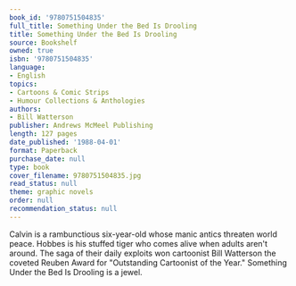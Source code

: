 ```yaml
---
book_id: '9780751504835'
full_title: Something Under the Bed Is Drooling
title: Something Under the Bed Is Drooling
source: Bookshelf
owned: true
isbn: '9780751504835'
language:
- English
topics:
- Cartoons & Comic Strips
- Humour Collections & Anthologies
authors:
- Bill Watterson
publisher: Andrews McMeel Publishing
length: 127 pages
date_published: '1988-04-01'
format: Paperback
purchase_date: null
type: book
cover_filename: 9780751504835.jpg
read_status: null
theme: graphic novels
order: null
recommendation_status: null
---
```

Calvin is a rambunctious six-year-old whose manic antics threaten world peace. Hobbes is his stuffed tiger who comes alive when adults aren't around. The saga of their daily exploits won cartoonist Bill Watterson the coveted Reuben Award for "Outstanding Cartoonist of the Year." Something Under the Bed Is Drooling is a jewel.

